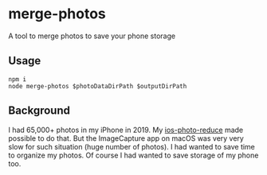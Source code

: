# merge-photos
A tool to merge photos to save your phone storage

## Usage

```
npm i
node merge-photos $photoDataDirPath $outputDirPath
```

## Background
I had 65,000+ photos in my iPhone in 2019.
My [ios-photo-reduce](https://github.com/knt5/ios-photo-reduce) made possible to do that.
But the ImageCapture app on macOS was very very slow for such situation (huge number of photos).
I had wanted to save time to organize my photos.
Of course I had wanted to save storage of my phone too.
